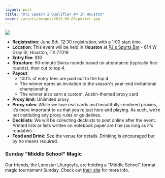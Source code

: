 ```yaml
---
layout: post
title: "RTS Season 2 Qualifier #4 in Houston"
cover: /assets/images/2019-06-08/poster.jpg
---
```


![]({{site.cdn_url}}/assets/images/2019-06-08/poster.jpg)

* **Registration**: June 8th, 12:30 registration, with a 1:00 start time.
* **Location**: This event will be held in **Houston** at
  [PJ's Sports Bar](https://pjs-sports-bar.business.site/) - 614 W Gray St, Houston, TX 77019
* **Entry Fee**: $10
* **Structure**: 50-minute Swiss rounds based on attendance (typically five rounds), then cut
  to top 4.
* **Payout**:
  * 100% of entry fees are paid out to the top 4
  * The winner earns an invitation to the season's year-end invitational championship
  * The winner also earn a custom, Austin-themed proxy card
* **Proxy limit**: Unlimited proxy
* **Proxy rules**: While we love real cards and beautifully-rendered proxies, it’s more important
  to us that you’re just here and playing. As such, we’re not instituting any proxy rules or
  guidelines.
* **Decklists**: We will be collecting decklists to post online after the event. Printed
  lists or lists written on notebook paper are fine (as long as it's readable).
* **Food and Drink**: See the venue for details. Drinking is encouraged but by no means required.

### Sunday "Middle School" Magic

Our friends, the Lonestar Lhurgoyfs, are holding a "Middle School" format magic tournament
Sunday. Check out [their site](http://lonestarlhurgoyfs.com/2019-05-23-Middle-School-June-9/)
for more info.


